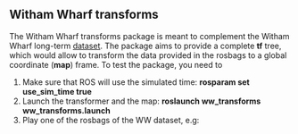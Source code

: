 ## Witham Wharf transforms

The Witham Wharf transforms package is meant to complement the Witham Wharf long-term [dataset](https://lcas.lincoln.ac.uk/owncloud/shared/datasets/).
The package aims to provide a complete **tf** tree, which would allow to transform the data provided in the rosbags to a global coordinate (**map**) frame.
To test the package, you need to 

1. Make sure that ROS will use the simulated time: **rosparam set use_sim_time true**
1. Launch the transformer and the map: **roslaunch ww_transforms ww_transforms.launch**
1. Play one of the rosbags of the WW dataset, e.g: 

